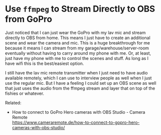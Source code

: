 # Use `ffmpeg` to Stream Directly to OBS from GoPro

Just noticed that I can just wear the GoPro with my lav mic and stream
directly to OBS from home. This means I just have to create an
additional scene and wear the camera and mic. This is a huge
breakthrough for me because it means I can stream from my
garage/warehouse/server-room eventually without having to carry around
my phone with me. Or, at least, just have my phone with me to control
the scenes and stuff. As long as I have wifi this is the best/easiest
option.

I still have the lav mic remote transmitter when I just need to have
audio available remotely, which I can use to interview people as well
when I just use the regular mic. But I have a feeling I could set up an
OBS scene as well that just uses the audio from the ffmpeg stream and
layer that on top of the fishies or whatever.

Related:

* How to connect to GoPro Hero cameras with OBS Studio - Camera Remote  
  <https://www.cameraremote.de/how-to-connect-to-gopro-hero-cameras-with-obs-studio/>
